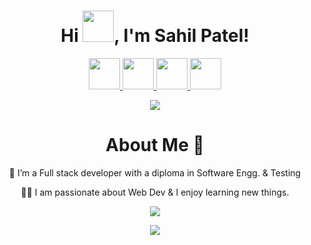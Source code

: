 <h1 align="center">Hi <img src="https://media.giphy.com/media/hvRJCLFzcasrR4ia7z/giphy.gif" width="50px">, I'm Sahil Patel!</h1>


<p align="center">

  <a href="https://www.linkedin.com/in/smppatel99999/">
  <img width="50px" src="https://img.icons8.com/fluency/344/linkedin.png"  />
</a>
  
<a href="https://twitter.com/smppatel99999">
  <img width="50px" src="https://img.icons8.com/fluency/344/twitter.png" />
</a>
<a href="mailto:smppatel99999@gmail.com">
  <img width="50px" src="https://img.icons8.com/color/344/gmail-new.png" />
</a>

<a href="https://medium.com/@smppatel99999">
  <img width="50px" src="https://img.icons8.com/nolan/344/medium-new.png" />
</a>

</p>
<!-- Typing SVG by DenverCoder1 - https://github.com/DenverCoder1/readme-typing-svg -->
<p align="center">
  <a href="https://github.com/DenverCoder1/readme-typing-svg"><img src="https://readme-typing-svg.herokuapp.com?lines=Software%20Engineer;Full+Stack+Developer;Always%20learning%20new%20things&center=true&width=380&height=45"></a>
</p>

<p align="center">
<h1 align="center">About Me 🚀</h1>
<p align="center">🌱 I’m a Full stack developer with a diploma in Software Engg. & Testing</p>
<p align="center">👨‍💻  I am passionate about Web Dev & I enjoy learning new things.</p>
</p>




<p align = "center">
  <img src = "https://github-readme-stats.vercel.app/api?username=sahilpatel09&show_icons=true&theme=bear">
  <br/>
</p>

<p align="center">
<img src="https://cdn3d.iconscout.com/3d/premium/thumb/coder-desk-3981704-3289620.png" />
</p>
